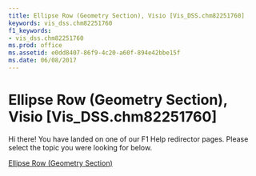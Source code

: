 ```yaml
---
title: Ellipse Row (Geometry Section), Visio [Vis_DSS.chm82251760]
keywords: vis_dss.chm82251760
f1_keywords:
- vis_dss.chm82251760
ms.prod: office
ms.assetid: e0dd8407-86f9-4c20-a60f-894e42bbe15f
ms.date: 06/08/2017
---
```



# Ellipse Row (Geometry Section), Visio [Vis_DSS.chm82251760]

Hi there! You have landed on one of our F1 Help redirector pages. Please select the topic you were looking for below.

[Ellipse Row (Geometry Section)](http://msdn.microsoft.com/library/183fb303-4acb-a486-7b97-f11f7ae3978f%28Office.15%29.aspx)

